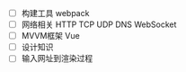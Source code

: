 - [ ] 构建工具 webpack
- [ ] 网络相关 HTTP TCP UDP DNS WebSocket
- [ ] MVVM框架 Vue
- [ ] 设计知识
- [ ] 输入网址到渲染过程
